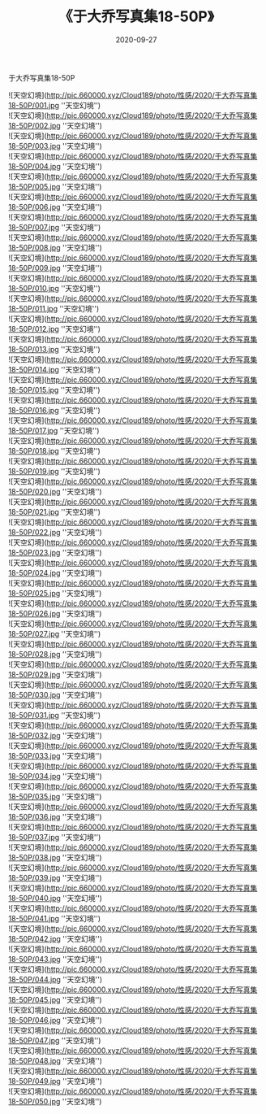 ﻿---
layout: post
title:  《于大乔写真集18-50P》
date:   2020-09-27
img: http://pic.660000.xyz/Cloud189/photo/性感/2020/于大乔写真集18-50P/002.jpg
categories: [美女, 性感, 泳衣]
---

于大乔写真集18-50P



![天空幻境](http://pic.660000.xyz/Cloud189/photo/性感/2020/于大乔写真集18-50P/001.jpg ''天空幻境'') <br>
![天空幻境](http://pic.660000.xyz/Cloud189/photo/性感/2020/于大乔写真集18-50P/002.jpg ''天空幻境'') <br>
![天空幻境](http://pic.660000.xyz/Cloud189/photo/性感/2020/于大乔写真集18-50P/003.jpg ''天空幻境'') <br>
![天空幻境](http://pic.660000.xyz/Cloud189/photo/性感/2020/于大乔写真集18-50P/004.jpg ''天空幻境'') <br>
![天空幻境](http://pic.660000.xyz/Cloud189/photo/性感/2020/于大乔写真集18-50P/005.jpg ''天空幻境'') <br>
![天空幻境](http://pic.660000.xyz/Cloud189/photo/性感/2020/于大乔写真集18-50P/006.jpg ''天空幻境'') <br>
![天空幻境](http://pic.660000.xyz/Cloud189/photo/性感/2020/于大乔写真集18-50P/007.jpg ''天空幻境'') <br>
![天空幻境](http://pic.660000.xyz/Cloud189/photo/性感/2020/于大乔写真集18-50P/008.jpg ''天空幻境'') <br>
![天空幻境](http://pic.660000.xyz/Cloud189/photo/性感/2020/于大乔写真集18-50P/009.jpg ''天空幻境'') <br>
![天空幻境](http://pic.660000.xyz/Cloud189/photo/性感/2020/于大乔写真集18-50P/010.jpg ''天空幻境'') <br>
![天空幻境](http://pic.660000.xyz/Cloud189/photo/性感/2020/于大乔写真集18-50P/011.jpg ''天空幻境'') <br>
![天空幻境](http://pic.660000.xyz/Cloud189/photo/性感/2020/于大乔写真集18-50P/012.jpg ''天空幻境'') <br>
![天空幻境](http://pic.660000.xyz/Cloud189/photo/性感/2020/于大乔写真集18-50P/013.jpg ''天空幻境'') <br>
![天空幻境](http://pic.660000.xyz/Cloud189/photo/性感/2020/于大乔写真集18-50P/014.jpg ''天空幻境'') <br>
![天空幻境](http://pic.660000.xyz/Cloud189/photo/性感/2020/于大乔写真集18-50P/015.jpg ''天空幻境'') <br>
![天空幻境](http://pic.660000.xyz/Cloud189/photo/性感/2020/于大乔写真集18-50P/016.jpg ''天空幻境'') <br>
![天空幻境](http://pic.660000.xyz/Cloud189/photo/性感/2020/于大乔写真集18-50P/017.jpg ''天空幻境'') <br>
![天空幻境](http://pic.660000.xyz/Cloud189/photo/性感/2020/于大乔写真集18-50P/018.jpg ''天空幻境'') <br>
![天空幻境](http://pic.660000.xyz/Cloud189/photo/性感/2020/于大乔写真集18-50P/019.jpg ''天空幻境'') <br>
![天空幻境](http://pic.660000.xyz/Cloud189/photo/性感/2020/于大乔写真集18-50P/020.jpg ''天空幻境'') <br>
![天空幻境](http://pic.660000.xyz/Cloud189/photo/性感/2020/于大乔写真集18-50P/021.jpg ''天空幻境'') <br>
![天空幻境](http://pic.660000.xyz/Cloud189/photo/性感/2020/于大乔写真集18-50P/022.jpg ''天空幻境'') <br>
![天空幻境](http://pic.660000.xyz/Cloud189/photo/性感/2020/于大乔写真集18-50P/023.jpg ''天空幻境'') <br>
![天空幻境](http://pic.660000.xyz/Cloud189/photo/性感/2020/于大乔写真集18-50P/024.jpg ''天空幻境'') <br>
![天空幻境](http://pic.660000.xyz/Cloud189/photo/性感/2020/于大乔写真集18-50P/025.jpg ''天空幻境'') <br>
![天空幻境](http://pic.660000.xyz/Cloud189/photo/性感/2020/于大乔写真集18-50P/026.jpg ''天空幻境'') <br>
![天空幻境](http://pic.660000.xyz/Cloud189/photo/性感/2020/于大乔写真集18-50P/027.jpg ''天空幻境'') <br>
![天空幻境](http://pic.660000.xyz/Cloud189/photo/性感/2020/于大乔写真集18-50P/028.jpg ''天空幻境'') <br>
![天空幻境](http://pic.660000.xyz/Cloud189/photo/性感/2020/于大乔写真集18-50P/029.jpg ''天空幻境'') <br>
![天空幻境](http://pic.660000.xyz/Cloud189/photo/性感/2020/于大乔写真集18-50P/030.jpg ''天空幻境'') <br>
![天空幻境](http://pic.660000.xyz/Cloud189/photo/性感/2020/于大乔写真集18-50P/031.jpg ''天空幻境'') <br>
![天空幻境](http://pic.660000.xyz/Cloud189/photo/性感/2020/于大乔写真集18-50P/032.jpg ''天空幻境'') <br>
![天空幻境](http://pic.660000.xyz/Cloud189/photo/性感/2020/于大乔写真集18-50P/033.jpg ''天空幻境'') <br>
![天空幻境](http://pic.660000.xyz/Cloud189/photo/性感/2020/于大乔写真集18-50P/034.jpg ''天空幻境'') <br>
![天空幻境](http://pic.660000.xyz/Cloud189/photo/性感/2020/于大乔写真集18-50P/035.jpg ''天空幻境'') <br>
![天空幻境](http://pic.660000.xyz/Cloud189/photo/性感/2020/于大乔写真集18-50P/036.jpg ''天空幻境'') <br>
![天空幻境](http://pic.660000.xyz/Cloud189/photo/性感/2020/于大乔写真集18-50P/037.jpg ''天空幻境'') <br>
![天空幻境](http://pic.660000.xyz/Cloud189/photo/性感/2020/于大乔写真集18-50P/038.jpg ''天空幻境'') <br>
![天空幻境](http://pic.660000.xyz/Cloud189/photo/性感/2020/于大乔写真集18-50P/039.jpg ''天空幻境'') <br>
![天空幻境](http://pic.660000.xyz/Cloud189/photo/性感/2020/于大乔写真集18-50P/040.jpg ''天空幻境'') <br>
![天空幻境](http://pic.660000.xyz/Cloud189/photo/性感/2020/于大乔写真集18-50P/041.jpg ''天空幻境'') <br>
![天空幻境](http://pic.660000.xyz/Cloud189/photo/性感/2020/于大乔写真集18-50P/042.jpg ''天空幻境'') <br>
![天空幻境](http://pic.660000.xyz/Cloud189/photo/性感/2020/于大乔写真集18-50P/043.jpg ''天空幻境'') <br>
![天空幻境](http://pic.660000.xyz/Cloud189/photo/性感/2020/于大乔写真集18-50P/044.jpg ''天空幻境'') <br>
![天空幻境](http://pic.660000.xyz/Cloud189/photo/性感/2020/于大乔写真集18-50P/045.jpg ''天空幻境'') <br>
![天空幻境](http://pic.660000.xyz/Cloud189/photo/性感/2020/于大乔写真集18-50P/046.jpg ''天空幻境'') <br>
![天空幻境](http://pic.660000.xyz/Cloud189/photo/性感/2020/于大乔写真集18-50P/047.jpg ''天空幻境'') <br>
![天空幻境](http://pic.660000.xyz/Cloud189/photo/性感/2020/于大乔写真集18-50P/048.jpg ''天空幻境'') <br>
![天空幻境](http://pic.660000.xyz/Cloud189/photo/性感/2020/于大乔写真集18-50P/049.jpg ''天空幻境'') <br>
![天空幻境](http://pic.660000.xyz/Cloud189/photo/性感/2020/于大乔写真集18-50P/050.jpg ''天空幻境'') <br>